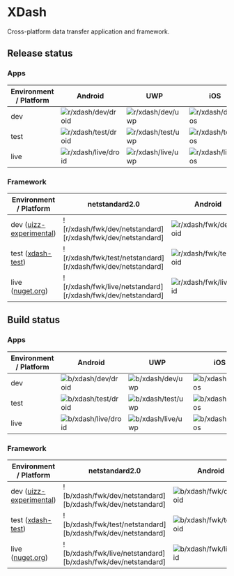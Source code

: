# XDash
Cross-platform data transfer application and framework.

## Release status

### Apps

| Environment / Platform | Android                                  | UWP                                   | iOS                                   | macOS                                     | Linux                                     | CLI                                           |
|-----------------------|-------------------------------------------|---------------------------------------|---------------------------------------|-------------------------------------------|-------------------------------------------|-----------------------------------------------|
| dev                   | ![r/xdash/dev/droid][r/xdash/dev/droid]   | ![r/xdash/dev/uwp][r/xdash/dev/uwp]   | ![r/xdash/dev/ios][r/xdash/dev/ios]   | ![r/xdash/dev/macos][r/xdash/dev/macos]   | ![r/xdash/dev/linux][r/xdash/dev/linux]   | ![r/xdash/dev/netcore][r/xdash/dev/netcore]   | 
| test                  | ![r/xdash/test/droid][r/xdash/test/droid] | ![r/xdash/test/uwp][r/xdash/test/uwp] | ![r/xdash/test/ios][r/xdash/test/ios] | ![r/xdash/test/macos][r/xdash/test/macos] | ![r/xdash/test/linux][r/xdash/test/linux] | ![r/xdash/test/netcore][r/xdash/test/netcore] |
| live                  | ![r/xdash/live/droid][r/xdash/live/droid] | ![r/xdash/live/uwp][r/xdash/live/uwp] | ![r/xdash/live/ios][r/xdash/live/ios] | ![r/xdash/live/macos][r/xdash/live/macos] | ![r/xdash/live/linux][r/xdash/live/linux] | ![r/xdash/live/netcore][r/xdash/live/netcore] |

### Framework

| Environment / Platform                        | netstandard2.0                                                | Android                                           | UWP                                           | iOS                                           | macOS                                             | Linux                                             | netocre2.0                                            |
|-----------------------------------------------|---------------------------------------------------------------|---------------------------------------------------|-----------------------------------------------|-----------------------------------------------|---------------------------------------------------|---------------------------------------------------|-------------------------------------------------------|
| dev ([uizz-experimental][uizz-experimental])  | ![r/xdash/fwk/dev/netstandard][r/xdash/fwk/dev/netstandard]   | ![r/xdash/fwk/dev/droid][r/xdash/fwk/dev/droid]   | ![r/xdash/fwk/dev/uwp][r/xdash/fwk/dev/uwp]   | ![r/xdash/fwk/dev/ios][r/xdash/fwk/dev/ios]   | ![r/xdash/fwk/dev/macos][r/xdash/fwk/dev/macos]   | ![r/xdash/fwk/dev/linux][r/xdash/fwk/dev/linux]   | ![r/xdash/fwk/dev/netcore][r/xdash/fwk/dev/netcore]   | 
| test ([xdash-test][xdash-test])               | ![r/xdash/fwk/test/netstandard][r/xdash/fwk/dev/netstandard]  | ![r/xdash/fwk/test/droid][r/xdash/fwk/test/droid] | ![r/xdash/fwk/test/uwp][r/xdash/fwk/test/uwp] | ![r/xdash/fwk/test/ios][r/xdash/fwk/test/ios] | ![r/xdash/fwk/test/macos][r/xdash/fwk/test/macos] | ![r/xdash/fwk/test/linux][r/xdash/fwk/test/linux] | ![r/xdash/fwk/test/netcore][r/xdash/fwk/test/netcore] |
| live ([nuget.org][nuget-org])                 | ![r/xdash/fwk/live/netstandard][r/xdash/fwk/dev/netstandard]  | ![r/xdash/fwk/live/droid][r/xdash/fwk/live/droid] | ![r/xdash/fwk/live/uwp][r/xdash/fwk/live/uwp] | ![r/xdash/fwk/live/ios][r/xdash/fwk/live/ios] | ![r/xdash/fwk/live/macos][r/xdash/fwk/live/macos] | ![r/xdash/fwk/live/linux][r/xdash/fwk/live/linux] | ![r/xdash/fwk/live/netcore][r/xdash/fwk/live/netcore] |

## Build status

### Apps

| Environment / Platform | Android                                  | UWP                                   | iOS                                   | macOS                                     | Linux                                     | CLI                                           |
|-----------------------|-------------------------------------------|---------------------------------------|---------------------------------------|-------------------------------------------|-------------------------------------------|-----------------------------------------------|
| dev                   | ![b/xdash/dev/droid][b/xdash/dev/droid]   | ![b/xdash/dev/uwp][b/xdash/dev/uwp]   | ![b/xdash/dev/ios][b/xdash/dev/ios]   | ![b/xdash/dev/macos][b/xdash/dev/macos]   | ![b/xdash/dev/linux][b/xdash/dev/linux]   | ![b/xdash/dev/netcore][b/xdash/dev/netcore]   | 
| test                  | ![b/xdash/test/droid][b/xdash/test/droid] | ![b/xdash/test/uwp][b/xdash/test/uwp] | ![b/xdash/test/ios][b/xdash/test/ios] | ![b/xdash/test/macos][b/xdash/test/macos] | ![b/xdash/test/linux][b/xdash/test/linux] | ![b/xdash/test/netcore][b/xdash/test/netcore] |
| live                  | ![b/xdash/live/droid][b/xdash/live/droid] | ![b/xdash/live/uwp][b/xdash/live/uwp] | ![b/xdash/live/ios][b/xdash/live/ios] | ![b/xdash/live/macos][b/xdash/live/macos] | ![b/xdash/live/linux][b/xdash/live/linux] | ![b/xdash/live/netcore][b/xdash/live/netcore] |

### Framework

| Environment / Platform                        | netstandard2.0                                                | Android                                           | UWP                                           | iOS                                           | macOS                                             | Linux                                             | netocre2.0                                            |
|-----------------------------------------------|---------------------------------------------------------------|---------------------------------------------------|-----------------------------------------------|-----------------------------------------------|---------------------------------------------------|---------------------------------------------------|-------------------------------------------------------|
| dev ([uizz-experimental][uizz-experimental])  | ![b/xdash/fwk/dev/netstandard][b/xdash/fwk/dev/netstandard]   | ![b/xdash/fwk/dev/droid][b/xdash/fwk/dev/droid]   | ![b/xdash/fwk/dev/uwp][b/xdash/fwk/dev/uwp]   | ![b/xdash/fwk/dev/ios][b/xdash/fwk/dev/ios]   | ![b/xdash/fwk/dev/macos][b/xdash/fwk/dev/macos]   | ![b/xdash/fwk/dev/linux][b/xdash/fwk/dev/linux]   | ![b/xdash/fwk/dev/netcore][b/xdash/fwk/dev/netcore]   | 
| test ([xdash-test][xdash-test])               | ![b/xdash/fwk/test/netstandard][b/xdash/fwk/dev/netstandard]  | ![b/xdash/fwk/test/droid][b/xdash/fwk/test/droid] | ![b/xdash/fwk/test/uwp][b/xdash/fwk/test/uwp] | ![b/xdash/fwk/test/ios][b/xdash/fwk/test/ios] | ![b/xdash/fwk/test/macos][b/xdash/fwk/test/macos] | ![b/xdash/fwk/test/linux][b/xdash/fwk/test/linux] | ![b/xdash/fwk/test/netcore][b/xdash/fwk/test/netcore] |
| live ([nuget.org][nuget-org])                 | ![b/xdash/fwk/live/netstandard][b/xdash/fwk/dev/netstandard]  | ![b/xdash/fwk/live/droid][b/xdash/fwk/live/droid] | ![b/xdash/fwk/live/uwp][b/xdash/fwk/live/uwp] | ![b/xdash/fwk/live/ios][b/xdash/fwk/live/ios] | ![b/xdash/fwk/live/macos][b/xdash/fwk/live/macos] | ![b/xdash/fwk/live/linux][b/xdash/fwk/live/linux] | ![b/xdash/fwk/live/netcore][b/xdash/fwk/live/netcore] |

[uizz-experimental]: https://www.myget.org/F/uizz-experimental/api/v3/index.json
[xdash-test]: https://www.myget.org/F/xdash-test/api/v3/index.json
[nuget-org]: https://api.nuget.org/v3/index.json





[b/xdash/dev/droid]: https://uizz.visualstudio.com/_apis/public/build/definitions/0693d9f8-6ad5-479a-9a20-84b3ff321d32/6/badge
[b/xdash/test/droid]: https://uizz.visualstudio.com/_apis/public/build/definitions/0693d9f8-6ad5-479a-9a20-84b3ff321d32/9/badge
[b/xdash/live/droid]: https://uizz.visualstudio.com/_apis/public/build/definitions/0693d9f8-6ad5-479a-9a20-84b3ff321d32/10/badge

[b/xdash/dev/uwp]: https://uizz.visualstudio.com/_apis/public/build/definitions/0693d9f8-6ad5-479a-9a20-84b3ff321d32/8/badge
[b/xdash/test/uwp]: https://uizz.visualstudio.com/_apis/public/build/definitions/0693d9f8-6ad5-479a-9a20-84b3ff321d32/11/badge
[b/xdash/live/uwp]: https://uizz.visualstudio.com/_apis/public/build/definitions/0693d9f8-6ad5-479a-9a20-84b3ff321d32/12/badge

[b/xdash/dev/ios]: REPLACE_ME
[b/xdash/test/ios]: REPLACE_ME
[b/xdash/live/ios]: REPLACE_ME

[b/xdash/dev/macos]: REPLACE_ME
[b/xdash/test/macos]: REPLACE_ME
[b/xdash/live/macos]: REPLACE_ME

[b/xdash/dev/linux]: REPLACE_ME
[b/xdash/test/linux]: REPLACE_ME
[b/xdash/live/linux]: REPLACE_ME

[b/xdash/dev/netcore]: REPLACE_ME
[b/xdash/test/netcore]: REPLACE_ME
[b/xdash/live/netcore]: REPLACE_ME

[b/xdash/fwk/dev/droid]: REPLACE_ME
[b/xdash/fwk/test/droid]: REPLACE_ME
[b/xdash/fwk/live/droid]: REPLACE_ME

[b/xdash/fwk/dev/uwp]: REPLACE_ME
[b/xdash/fwk/test/uwp]: REPLACE_ME
[b/xdash/fwk/live/uwp]: REPLACE_ME

[b/xdash/fwk/dev/ios]: REPLACE_ME
[b/xdash/fwk/test/ios]: REPLACE_ME
[b/xdash/fwk/live/ios]: REPLACE_ME

[b/xdash/fwk/dev/macos]: REPLACE_ME
[b/xdash/fwk/test/macos]: REPLACE_ME
[b/xdash/fwk/live/macos]: REPLACE_ME

[b/xdash/fwk/dev/linux]: REPLACE_ME
[b/xdash/fwk/test/linux]: REPLACE_ME
[b/xdash/fwk/live/linux]: REPLACE_ME

[b/xdash/fwk/dev/netcore]: REPLACE_ME
[b/xdash/fwk/test/netcore]: REPLACE_ME
[b/xdash/fwk/live/netcore]: REPLACE_ME




[r/xdash/dev/droid]: REPLACE_ME
[r/xdash/test/droid]: REPLACE_ME
[r/xdash/live/droid]: REPLACE_ME
 
[r/xdash/dev/uwp]: REPLACE_ME
[r/xdash/test/uwp]: REPLACE_ME
[r/xdash/live/uwp]: REPLACE_ME
 
[r/xdash/dev/ios]: REPLACE_ME
[r/xdash/test/ios]: REPLACE_ME
[r/xdash/live/ios]: REPLACE_ME
 
[r/xdash/dev/macos]: REPLACE_ME
[r/xdash/test/macos]: REPLACE_ME
[r/xdash/live/macos]: REPLACE_ME
 
[r/xdash/dev/linux]: REPLACE_ME
[r/xdash/test/linux]: REPLACE_ME
[r/xdash/live/linux]: REPLACE_ME
 
[r/xdash/dev/netcore]: REPLACE_ME
[r/xdash/test/netcore]: REPLACE_ME
[r/xdash/live/netcore]: REPLACE_ME

[r/xdash/fwk/dev/droid]: REPLACE_ME
[r/xdash/fwk/test/droid]: REPLACE_ME
[r/xdash/fwk/live/droid]: REPLACE_ME

[r/xdash/fwk/dev/uwp]: REPLACE_ME
[r/xdash/fwk/test/uwp]: REPLACE_ME
[r/xdash/fwk/live/uwp]: REPLACE_ME

[r/xdash/fwk/dev/ios]: REPLACE_ME
[r/xdash/fwk/test/ios]: REPLACE_ME
[r/xdash/fwk/live/ios]: REPLACE_ME

[r/xdash/fwk/dev/macos]: REPLACE_ME
[r/xdash/fwk/test/macos]: REPLACE_ME
[r/xdash/fwk/live/macos]: REPLACE_ME

[r/xdash/fwk/dev/linux]: REPLACE_ME
[r/xdash/fwk/test/linux]: REPLACE_ME
[r/xdash/fwk/live/linux]: REPLACE_ME

[r/xdash/fwk/dev/netcore]: REPLACE_ME
[r/xdash/fwk/test/netcore]: REPLACE_ME
[r/xdash/fwk/live/netcore]: REPLACE_ME